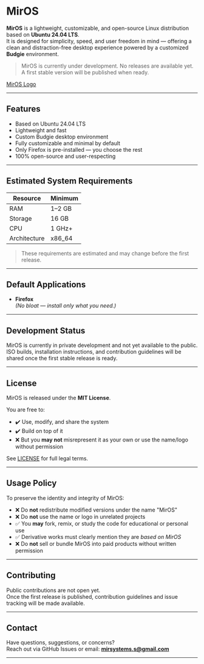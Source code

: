 # MirOS

**MirOS** is a lightweight, customizable, and open-source Linux distribution based on **Ubuntu 24.04 LTS**.  
It is designed for simplicity, speed, and user freedom in mind — offering a clean and distraction-free desktop experience powered by a customized **Budgie** environment.

> MirOS is currently under development. No releases are available yet.  
> A first stable version will be published when ready.

[MirOS Logo](https://i.imgur.com/6Rwfkb7.png)

---

##  Features

-  Based on Ubuntu 24.04 LTS
-  Lightweight and fast
-  Custom Budgie desktop environment
-  Fully customizable and minimal by default
-  Only Firefox is pre-installed — you choose the rest
-  100% open-source and user-respecting

---

##  Estimated System Requirements

| Resource      | Minimum      |
|---------------|--------------|
| RAM           | 1–2 GB       |
| Storage       | 16 GB        |
| CPU           | 1 GHz+       |
| Architecture  | x86_64       |

> These requirements are estimated and may change before the first release.

---

##  Default Applications

- **Firefox**  
*(No bloat — install only what you need.)*

---

##  Development Status

MirOS is currently in private development and not yet available to the public.  
ISO builds, installation instructions, and contribution guidelines will be shared once the first stable release is ready.

---

##  License

MirOS is released under the **MIT License**.

You are free to:

- ✔️ Use, modify, and share the system
- ✔️ Build on top of it
- ❌ But you **may not** misrepresent it as your own or use the name/logo without permission

See [LICENSE](./LICENSE) for full legal terms.

---

##  Usage Policy

To preserve the identity and integrity of MirOS:

- ❌ Do **not** redistribute modified versions under the name "MirOS"
- ❌ Do **not** use the name or logo in unrelated projects
- ✅ You **may** fork, remix, or study the code for educational or personal use
- ✅ Derivative works must clearly mention they are *based on MirOS*
- ❌ Do **not** sell or bundle MirOS into paid products without written permission

---

##  Contributing

Public contributions are not open yet.  
Once the first release is published, contribution guidelines and issue tracking will be made available.

---

##  Contact

Have questions, suggestions, or concerns?  
Reach out via GitHub Issues or email: **mirsystems.s@gmail.com**

---

